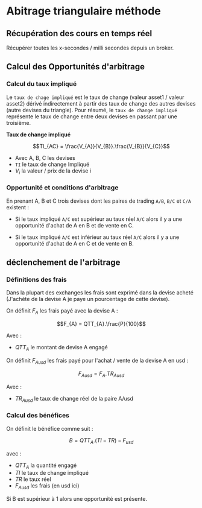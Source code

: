 # Abitrage triangulaire méthode 

## Récupération des cours en temps réel

Récupérer toutes les x-secondes / milli secondes depuis un broker. 

## Calcul des Opportunités d'arbitrage
### Calcul du taux impliqué

Le `taux de chage impliqué` est le taux de change (valeur asset1 / valeur asset2) dérivé indirectement à partir des taux de change des autres devises (autre devises du triangle). Pour résumé, le `taux de change impliqué` représente le taux de change entre deux devises en passant par une troisième. 

**Taux de change impliqué**

$$TI_{AC} = \frac{V_{A}}{V_{B}}.\frac{V_{B}}{V_{C}}$$

- Avec A, B, C les devises
- `TI` le taux de change Impliqué
- $V_{i}$ la valeur / prix de la devise i

### Opportunité et conditions d'arbitrage

En prenant A, B et C trois devises dont les paires de trading `A/B`, `B/C` et `C/A` existent :  

- Si le taux impliqué `A/C` est supérieur au taux réel `A/C` alors il y a une opportunité d'achat de A en B et de vente en C.

-  Si le taux impliqué `A/C` est inférieur au taux réel `A/C` alors il y a une opportunité d'achat de A en C et de vente en B.

## déclenchement de l'arbitrage
### Définitions des frais

Dans la plupart des exchanges les frais sont exprimé dans la devise acheté (J'achète de la devise A je paye un pourcentage de cette devise). 

On définit $F_{A}$ les frais payé avec la devise A : 

$$F_{A} = QTT_{A}.\frac{P}{100}$$

Avec : 

- $QTT_{A}$ le montant de devise A engagé

On définit $F_{Ausd}$ les frais payé pour l'achat / vente de la devise A en usd : 

$$F_{Ausd} = F_{A}.TR_{Ausd}$$

Avec : 

- $TR_{Ausd}$ le taux de change réel de la paire A/usd


### Calcul des bénéfices 

On définit le bénéfice comme suit : 

$$B = QTT_{A}.(TI-TR)-F_{usd} $$

avec : 

- $QTT_{A}$ la quantité engagé
- $TI$ le taux de change impliqué
- $TR$ le taux réel
- $F_{Ausd}$ les frais (en usd ici)

Si B est supérieur à 1 alors une opportunité est présente. 

